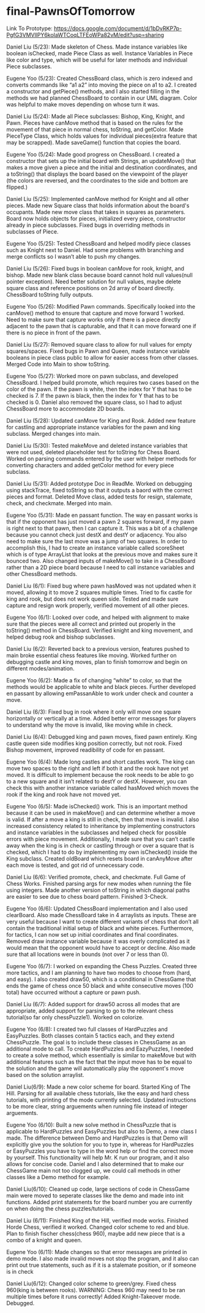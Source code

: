 # final-PawnsOfTomorrow
Link To Prototype: https://docs.google.com/document/d/1bDvRKP7p-PgfG3VMVllPY6koIaWTCoqLTFEoWPa82vM/edit?usp=sharing

Daniel Liu (5/23): Made skeleton of Chess. Made instance variables like boolean isChecked, made Piece Class as well. Instance Variables in Piece like color and type, which will be useful for later methods and individual Piece subclasses.

Eugene Yoo (5/23):
Created ChessBoard class, which is zero indexed and converts commands like “a1 a2” into moving the piece on a1 to a2. I created a constructor and getPiece() methods, and I also started filling in the methods we had planned ChessBoard to contain in our UML diagram. Color was helpful to make moves depending on whose turn it was.

Daniel Liu (5/24): Made all Piece subclasses: Bishop, King, Knight, and Pawn. Pieces have canMove method that is based on the rules for the movement of that piece in normal chess, toString, and getColor. Made PieceType Class, which holds values for individual pieces(extra feature that may be scrapped). Made saveGame() function that copies the board.

Eugene Yoo (5/24):
Made good progress on ChessBoard. I created a constructor that sets up the initial board with Strings, an updateMove() that makes a move given a piece and the initial and destination coordinates, and a toString() that displays the board based on the viewpoint of the player (the colors are reversed, and the coordinates to the side and bottom are flipped.)

Daniel Liu (5/25): Implemented canMove method for Knight and all other pieces. Made new Square class that holds information about the board's occupants. Made new move class that takes in squares as parameters. Board now holds objects for pieces, initialized every piece, constructor already in piece subclasses. Fixed bugs in overriding methods in subclasses of Piece.

Eugene Yoo (5/25):
Tested ChessBoard and helped modify piece classes such as Knight next to Daniel. Had some problems with branching and merge conflicts so I wasn’t able to push my changes.

Daniel Liu (5/26): Fixed bugs in boolean canMove for rook, knight, and bishop. Made new blank class because board cannot hold null values(null pointer exception). Need better solution for null values, maybe delete square class and reference positions on 2d array of board directly. ChessBoard toString fully outputs.

Eugene Yoo (5/26):
Modified Pawn commands. Specifically looked into the canMove() method to ensure that capture and move forward 1 worked. Need to make sure that capture works only if there is a piece directly adjacent to the pawn that is capturable, and that it can move forward one if there is no piece in front of the pawn.

Daniel Liu (5/27): Removed square class to allow for null values for empty squares/spaces. Fixed bugs in Pawn and Queen, made instance variable booleans in piece class
public to allow for easier access from other classes. Merged Code into Main to show toString.

Eugene Yoo (5/27):
Worked more on pawn subclass, and developed ChessBoard. I helped build promote, which requires two cases based on the color of the pawn. If the pawn is white, then the index for Y that has to be checked is 7. If the pawn is black, then the index for Y that has to be checked is 0. Daniel also removed the square class, so I had to adjust ChessBoard more to accommodate 2D boards.

Daniel Liu (5/28): Updated canMove for King and Rook. Added new feature for castling and appropriate instance variables for the pawn and king subclass. Merged changes into main.

Daniel Liu (5/30): Tested makeMove and deleted instance variables that were not used, deleted placeholder test for toString for Chess Board. Worked on parsing commands entered by the user with helper methods for converting characters and added getColor method for every piece subclass.

Daniel Liu (5/31): Added prototype Doc in ReadMe. Worked on debugging using stackTrace, fixed toString so that it outputs a baord with the correct pieces and format. Deleted Move class, added tests for resign, stalemate, check, and checkmate. Merged into main.

Eugene Yoo (5/31):
Made en passant function. The way en passant works is that if the opponent has just moved a pawn 2 squares forward, if my pawn is right next to that pawn, then I can capture it. This was a bit of a challenge because you cannot check just destX and destY or adjacency. You also need to make sure the last move was a jump of two squares. In order to accomplish this, I had to create an instance variable called scoreSheet which is of type ArrayList<String> that looks at the previous move and makes sure it bounced two. Also changed inputs of makeMove() to take in a ChessBoard rather than a 2D piece board because I need to call instance variables and other ChessBoard methods.

Daniel Liu (6/1): Fixed bug where pawn hasMoved was not updated when it moved, allowing it to move 2 squares multiple times. Tried to fix castle for king and rook, but does not work queen side. Tested and made sure capture and resign work properly, verified movement of all other pieces.

Eugene Yoo (6/1):
Looked over code, and helped with alignment to make sure that the pieces were all correct and printed out properly in the toString() method in ChessBoard. Verified knight and king movement, and helped debug rook and bishop subclasses.

Daniel Liu (6/2): Reverted back to a previous version, features pushed to main broke essential chess features like moving. Worked further on debugging castle and king moves, plan to finish tomorrow and begin on different modes/animation.

Eugene Yoo (6/2):
Made a fix of changing “white” to color, so that the methods would be applicable to white and black pieces. Further developed en passant by allowing emPassanAble to work under check and counter a move.

Daniel Liu (6/3): Fixed bug in rook where it only will move one square horizontally or vertically at a time. Added better error messages for players to understand why the move is invalid, like moving while in check.

Daniel Liu (6/4): Debugged king and pawn moves, fixed pawn entirely. King castle queen side modifies king position correctly, but not rook. Fixed Bishop movement, improved readibility of code for en passant.

Eugene Yoo (6/4):
Made long castles and short castles work. The king can move two spaces to the right and left if both it and the rook have not yet moved. It is difficult to implement because the rook needs to be able to go to a new square and it isn’t related to destY or destX. However, you can check this with another instance variable called hasMoved which moves the rook if the king and rook have not moved yet.

Eugene Yoo (6/5): Made isChecked() work. This is an important method because it can be used in makeMove() and can determine whether a move is valid. If after a move a king is still in check, then that move is invalid. I also increased consistency related to inheritance by implementing constructors and instance variables in the subclasses and helped check for possible errors with piece movement. Additionally, I made sure that you can’t castle away when the king is in check or castling through or over a square that is checked, which I had to do by implementing my own isChecked() inside the King subclass. Created oldBoard which resets board in canAnyMove after each move is tested, and got rid of unnecessary code.

Daniel Liu (6/6): Verified promote, check, and checkmate. Full Game of Chess Works. Finished parsing args for new modes when running the file using integers. Made another version of toString in which diagonal paths are easier to see due to chess board pattern. Finished 3-Check.

Eugene Yoo (6/6):
Updated ChessBoard implementation and I also used clearBoard. Also made ChessBoard take in 4 arraylists as inputs. These are very useful because I want to create different variants of chess that don’t all contain the traditional initial setup of black and white pieces. Furthermore, for tactics, I can now set up initial coordinates and final coordinates. Removed draw instance variable because it was overly complicated as it would mean that the opponent would have to accept or decline. Also made sure that all locations were in bounds (not over 7 or less than 0).

Eugene Yoo (6/7):
I worked on expanding the Chess Puzzles. Created three more tactics, and I am planning to have two modes to choose from (hard, and easy). I also created draw50, which is a conditional in ChessGame that ends the game of chess once 50 black and white consecutive moves (100 total) have occurred without a capture or pawn push.

Daniel Liu (6/7): Added support for draw50 across all modes that are appropriate, added support for parsing to go to the relevant chess tutorial(so far only chessPuzzle1). Worked on colorize.

Eugene Yoo (6/8):
I created two full classes of HardPuzzles and EasyPuzzles. Both classes contain 5 tactics each, and they extend ChessPuzzle. The goal is to include these classes in ChessGame as an additional mode to call. To create HardPuzzles and EazyPuzzles, I needed to create a solve method, which essentially is similar to makeMove but with additional features such as the fact that the input move has to be equal to the solution and the game will automatically play the opponent's move based on the solution arraylist.

Daniel Liu(6/9): Made a new color scheme for board. Started King of The Hill. Parsing for all available chess tutorials, like the easy and hard chess tutorials, with printing of the mode currently selected. Updated instructions to be more clear, string arguements when running file instead of integer arguements.

 Eugene Yoo (6/10):
 Built a new solve method in ChessPuzzle that is applicable to HardPuzzles and EasyPuzzles but also to Demo, a new class I made. The difference between Demo and HardPuzzles is that Demo will explicitly give you the solution for you to type in, whereas for HardPuzzles or EasyPuzzles you have to type in the word help or find the correct move by yourself. This functionality will help Mr. K run our program, and it also allows for concise code. Daniel and I also determined that to make our ChessGame main not too clogged up, we could call methods in other classes like a Demo method for example.

Daniel Liu(6/10): Cleaned up code, large sections of code in ChessGame main were moved to seperate classes like the demo and made into init functions. Added print statements for the board number you are currently on when doing the chess puzzles/tutorials.

Daniel Liu (6/11): Finished King of the Hill, verified mode works. Finished Horde Chess, verified it worked. Changed color scheme to red and blue. Plan to finish fischer chess(chess 960), maybe add new piece that is a combo of a knight and queen.

Eugene Yoo (6/11):
 Made changes so that error messages are printed in demo mode. I also made invalid moves not stop the program, and it also can print out true statements, such as if it is a stalemate position, or if someone is in check
 
 Daniel Liu(6/12): Changed color scheme to green/grey. Fixed chess 960(king is between rooks). WARNING: Chess 960 may need to be ran multiple times before it runs correctly! Added Knight-Takeover mode. Debugged.
 
